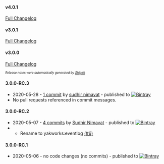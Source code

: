 #### v4.0.1

[Full Changelog](https://github.com/yakworks/grails-eventlog/compare/v3.0.1...v4.0.1)

#### v3.0.1

[Full Changelog](https://github.com/yakworks/grails-eventlog/compare/v3.0.0...v3.0.1)

#### v3.0.0

[Full Changelog](https://github.com/yakworks/grails-eventlog/compare/v3.0.0-RC.3...v3.0.0)

<sup><sup>*Release notes were automatically generated by [Shipkit](http://shipkit.org/)*</sup></sup>

#### 3.0.0-RC.3
 - 2020-05-28 - [1 commit](https://github.com/yakworks/grails-event-log/compare/v3.0.0-RC.2...v3.0.0-RC.3) by [sudhir nimavat](https://github.com/snimavat) - published to [![Bintray](https://img.shields.io/badge/Bintray-3.0.0-RC.3-green.svg)](https://bintray.com/null/null/org.grails.plugins/3.0.0-RC.3)
 - No pull requests referenced in commit messages.

#### 3.0.0-RC.2
 - 2020-05-07 - [4 commits](https://github.com/yakworks/grails-event-log/compare/v3.0.0-RC.1...v3.0.0-RC.2) by [Sudhir Nimavat](https://github.com/snimavat) - published to [![Bintray](https://img.shields.io/badge/Bintray-3.0.0-RC.2-green.svg)](https://bintray.com/null/null/yakworks/3.0.0-RC.2)
 - - Rename to yakworks:eventlog [(#6)](https://github.com/yakworks/grails-eventlog/pull/6)

#### 3.0.0-RC.1
 - 2020-05-06 - no code changes (no commits) - published to [![Bintray](https://img.shields.io/badge/Bintray-3.0.0-RC.1-green.svg)](https://bintray.com/null/null/org.grails.plugins/3.0.0-RC.1)
